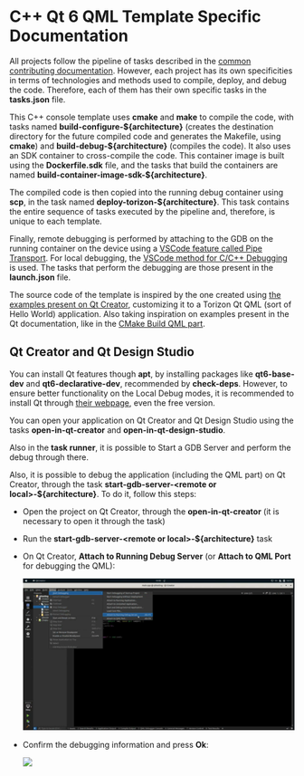 # C++ Qt 6 QML Template Specific Documentation

All projects follow the pipeline of tasks described in the [common contributing documentation](https://github.com/toradex/vscode-torizon-templates/blob/bookworm/CONTRIBUTING.md#contributing-templates). However, each project has its own specificities in terms of technologies and methods used to compile, deploy, and debug the code. Therefore, each of them has their own specific tasks in the **tasks.json** file.

This C++ console template uses **cmake** and **make** to compile the code, with tasks named **build-configure-\${architecture}** (creates the destination directory for the future compiled code and generates the Makefile, using **cmake**) and **build-debug-\${architecture}** (compiles the code). It also uses an SDK container to cross-compile the code. This container image is built using the **Dockerfile.sdk** file, and the tasks that build the containers are named **build-container-image-sdk-\${architecture}**.

The compiled code is then copied into the running debug container using **scp**, in the task named **deploy-torizon-\${architecture}**. This task contains the entire sequence of tasks executed by the pipeline and, therefore, is unique to each template.

Finally, remote debugging is performed by attaching to the GDB on the running container on the device using a [VSCode feature called Pipe Transport](https://code.visualstudio.com/docs/cpp/pipe-transport). For local debugging, the [VSCode method for C/C++ Debugging](https://code.visualstudio.com/docs/cpp/launch-json-reference) is used. The tasks that perform the debugging are those present in the **launch.json** file.


The source code of the template is inspired by the one created using [the examples present on Qt Creator](https://doc.qt.io/qt-6/qtexamplesandtutorials.html), customizing it to a Torizon Qt QML (sort of Hello World) application. Also taking inspiration on examples present in the Qt documentation, like in the [CMake Build QML part](https://doc.qt.io/qt-6/cmake-build-qml-application.html).

## Qt Creator and Qt Design Studio

You can install Qt features though **apt**, by installing packages like **qt6-base-dev** and **qt6-declarative-dev**, recommended by **check-deps**. However, to ensure better functionality on the Local Debug modes, it is recommended to install Qt through [their webpage](https://www.qt.io/download), even the free version.

You can open your application on Qt Creator and Qt Design Studio using the tasks **open-in-qt-creator** and **open-in-qt-design-studio**.

Also in the **task runner**, it is possible to Start a GDB Server and perform the debug through there.

Also, it is possible to debug the application (including the QML part) on Qt Creator, through the task **start-gdb-server-\<remote or local>-\${architecture}**. To do it, follow this steps:

 - Open the project on Qt Creator, through the **open-in-qt-creator** (it is necessary to open it through the task)
 - Run the **start-gdb-server-\<remote or local>-\${architecture}** task
 - On Qt Creator, **Attach to Running Debug Server** (or **Attach to QML Port** for debugging the QML):

    ![](https://raw.githubusercontent.com/toradex/vscode-torizon-templates-documentation/main/cppQML/attachDebug.png)

 - Confirm the debugging information and press **Ok**:

    ![](https://raw.githubusercontent.com/toradex/vscode-torizon-templates-documentation/main/cppQML/checkInfoAttachDebug.png)

 

